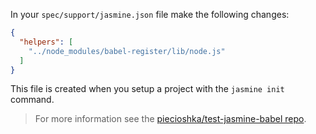 In your `spec/support/jasmine.json` file make the following changes:

```json
{
  "helpers": [
    "../node_modules/babel-register/lib/node.js"
  ]
}
```

This file is created when you setup a project with the `jasmine init` command.

<blockquote class="babel-callout babel-callout-info">
  <p>
    For more information see the <a href="https://github.com/piecioshka/test-jasmine-babel">piecioshka/test-jasmine-babel repo</a>.
  </p>
</blockquote>
